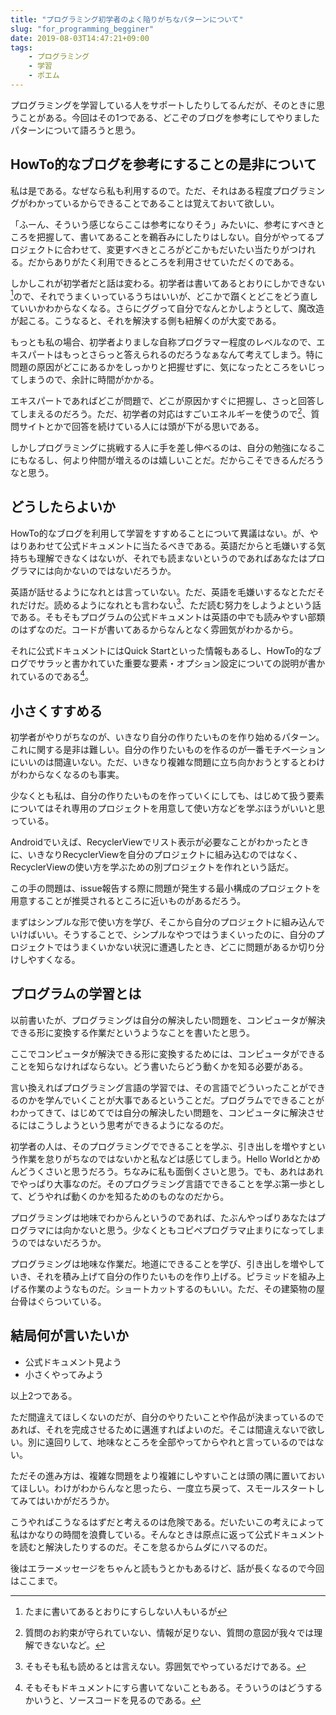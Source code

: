 ```yaml
---
title: "プログラミング初学者のよく陥りがちなパターンについて"
slug: "for_programming_begginer"
date: 2019-08-03T14:47:21+09:00
tags:
    - プログラミング
    - 学習
    - ポエム
---
```


プログラミングを学習している人をサポートしたりしてるんだが、そのときに思うことがある。今回はその1つである、どこぞのブログを参考にしてやりましたパターンについて語ろうと思う。

<!--more-->

## HowTo的なブログを参考にすることの是非について

私は是である。なぜなら私も利用するので。ただ、それはある程度プログラミングがわかっているからできることであることは覚えておいて欲しい。

「ふーん、そういう感じならここは参考になりそう」みたいに、参考にすべきところを把握して、書いてあることを鵜呑みにしたりはしない。自分がやってるプロジェクトに合わせて、変更すべきところがどこかもだいたい当たりがつけれる。だからありがたく利用できるところを利用させていただくのである。

しかしこれが初学者だと話は変わる。初学者は書いてあるとおりにしかできない[^1]ので、それでうまくいっているうちはいいが、どこかで躓くとどこをどう直していいかわからなくなる。さらにググって自分でなんとかしようとして、魔改造が起こる。こうなると、それを解決する側も紐解くのが大変である。

もっとも私の場合、初学者よりましな自称プログラマー程度のレベルなので、エキスパートはもっとさらっと答えられるのだろうなぁなんて考えてしまう。特に問題の原因がどこにあるかをしっかりと把握せずに、気になったところをいじってしまうので、余計に時間がかかる。

エキスパートであればどこが問題で、どこが原因かすぐに把握し、さっと回答してしまえるのだろう。ただ、初学者の対応はすごいエネルギーを使うので[^2]、質問サイトとかで回答を続けている人には頭が下がる思いである。

しかしプログラミングに挑戦する人に手を差し伸べるのは、自分の勉強になるこにもなるし、何より仲間が増えるのは嬉しいことだ。だからこそできるんだろうなと思う。

## どうしたらよいか

HowTo的なブログを利用して学習をすすめることについて異議はない。が、やはりあわせて公式ドキュメントに当たるべきである。英語だからと毛嫌いする気持ちも理解できなくはないが、それでも読まないというのであればあなたはプログラマには向かないのではないだろうか。

英語が話せるようになれとは言っていない。ただ、英語を毛嫌いするなとただそれだけだ。読めるようになれとも言わない[^3]、ただ読む努力をしようよという話である。そもそもプログラムの公式ドキュメントは英語の中でも読みやすい部類のはずなのだ。コードが書いてあるからなんとなく雰囲気がわかるから。

それに公式ドキュメントにはQuick Startといった情報もあるし、HowTo的なブログでサラッと書かれていた重要な要素・オプション設定についての説明が書かれているのである[^4]。

## 小さくすすめる

初学者がやりがちなのが、いきなり自分の作りたいものを作り始めるパターン。これに関する是非は難しい。自分の作りたいものを作るのが一番モチベーションにいいのは間違いない。ただ、いきなり複雑な問題に立ち向かおうとするとわけがわからなくなるのも事実。

少なくとも私は、自分の作りたいものを作っていくにしても、はじめて扱う要素についてはそれ専用のプロジェクトを用意して使い方などを学ぶほうがいいと思っている。

Androidでいえば、RecyclerViewでリスト表示が必要なことがわかったときに、いきなりRecyclerViewを自分のプロジェクトに組み込むのではなく、RecyclerViewの使い方を学ぶための別プロジェクトを作れという話だ。

この手の問題は、issue報告する際に問題が発生する最小構成のプロジェクトを用意することが推奨されるところに近いものがあるだろう。

まずはシンプルな形で使い方を学び、そこから自分のプロジェクトに組み込んでいけばいい。そうすることで、シンプルなやつではうまくいったのに、自分のプロジェクトではうまくいかない状況に遭遇したとき、どこに問題があるか切り分けしやすくなる。

## プログラムの学習とは

以前書いたが、プログラミングは自分の解決したい問題を、コンピュータが解決できる形に変換する作業だというようなことを書いたと思う。

ここでコンピュータが解決できる形に変換するためには、コンピュータができることを知らなければならない。どう書いたらどう動くかを知る必要がある。

言い換えればプログラミング言語の学習では、その言語でどういったことができるのかを学んでいくことが大事であるということだ。プログラムでできることがわかってきて、はじめてでは自分の解決したい問題を、コンピュータに解決させるにはこうしようという思考ができるようになるのだ。

初学者の人は、そのプログラミングでできることを学ぶ、引き出しを増やすという作業を怠りがちなのではないかと私などは感じてしまう。Hello Worldとかめんどうくさいと思うだろう。ちなみに私も面倒くさいと思う。でも、あれはあれでやっぱり大事なのだ。そのプログラミング言語でできることを学ぶ第一歩として、どうやれば動くのかを知るためのものなのだから。

プログラミングは地味でわからんというのであれば、たぶんやっぱりあなたはプログラマには向かないと思う。少なくともコピペプログラマ止まりになってしまうのではないだろうか。

プログラミングは地味な作業だ。地道にできることを学び、引き出しを増やしていき、それを積み上げて自分の作りたいものを作り上げる。ピラミッドを組み上げる作業のようなものだ。ショートカットするのもいい。ただ、その建築物の屋台骨はぐらついている。

## 結局何が言いたいか

- 公式ドキュメント見よう
- 小さくやってみよう

以上2つである。

ただ間違えてほしくないのだが、自分のやりたいことや作品が決まっているのであれば、それを完成させるために邁進すればよいのだ。そこは間違えないで欲しい。別に遠回りして、地味なところを全部やってからやれと言っているのではない。

ただその進み方は、複雑な問題をより複雑にしやすいことは頭の隅に置いておいてほしい。わけがわからんなと思ったら、一度立ち戻って、スモールスタートしてみてはいかがだろうか。

こうやればこうなるはずだと考えるのは危険である。だいたいこの考えによって私はかなりの時間を浪費している。そんなときは原点に返って公式ドキュメントを読むと解決したりするのだ。そこを怠るからムダにハマるのだ。

後はエラーメッセージをちゃんと読もうとかもあるけど、話が長くなるので今回はここまで。

[^1]: たまに書いてあるとおりにすらしない人もいるが
[^2]: 質問のお約束が守られていない、情報が足りない、質問の意図が我々では理解できないなど。
[^3]: そもそも私も読めるとは言えない。雰囲気でやっているだけである。
[^4]: そもそもドキュメントにすら書いてないこともある。そういうのはどうするかいうと、ソースコードを見るのである。